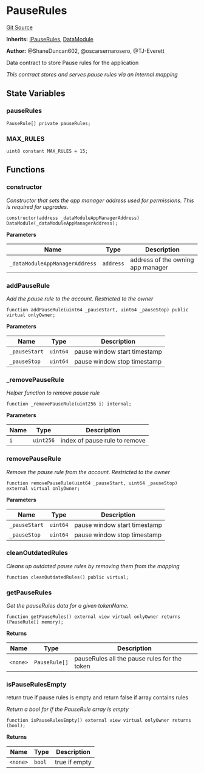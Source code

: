# PauseRules
[Git Source](https://github.com/thrackle-io/tron/blob/f0b9409d0746d035136fce54b3907220cf162a23/src/client/application/data/PauseRules.sol)

**Inherits:**
[IPauseRules](/src/client/application/data/IPauseRules.sol/interface.IPauseRules.md), [DataModule](/src/client/application/data/DataModule.sol/abstract.DataModule.md)

**Author:**
@ShaneDuncan602, @oscarsernarosero, @TJ-Everett

Data contract to store Pause rules for the application

*This contract stores and serves pause rules via an internal mapping*


## State Variables
### pauseRules

```solidity
PauseRule[] private pauseRules;
```


### MAX_RULES

```solidity
uint8 constant MAX_RULES = 15;
```


## Functions
### constructor

*Constructor that sets the app manager address used for permissions. This is required for upgrades.*


```solidity
constructor(address _dataModuleAppManagerAddress) DataModule(_dataModuleAppManagerAddress);
```
**Parameters**

|Name|Type|Description|
|----|----|-----------|
|`_dataModuleAppManagerAddress`|`address`|address of the owning app manager|


### addPauseRule

*Add the pause rule to the account. Restricted to the owner*


```solidity
function addPauseRule(uint64 _pauseStart, uint64 _pauseStop) public virtual onlyOwner;
```
**Parameters**

|Name|Type|Description|
|----|----|-----------|
|`_pauseStart`|`uint64`|pause window start timestamp|
|`_pauseStop`|`uint64`|pause window stop timestamp|


### _removePauseRule

*Helper function to remove pause rule*


```solidity
function _removePauseRule(uint256 i) internal;
```
**Parameters**

|Name|Type|Description|
|----|----|-----------|
|`i`|`uint256`|index of pause rule to remove|


### removePauseRule

*Remove the pause rule from the account. Restricted to the owner*


```solidity
function removePauseRule(uint64 _pauseStart, uint64 _pauseStop) external virtual onlyOwner;
```
**Parameters**

|Name|Type|Description|
|----|----|-----------|
|`_pauseStart`|`uint64`|pause window start timestamp|
|`_pauseStop`|`uint64`|pause window stop timestamp|


### cleanOutdatedRules

*Cleans up outdated pause rules by removing them from the mapping*


```solidity
function cleanOutdatedRules() public virtual;
```

### getPauseRules

*Get the pauseRules data for a given tokenName.*


```solidity
function getPauseRules() external view virtual onlyOwner returns (PauseRule[] memory);
```
**Returns**

|Name|Type|Description|
|----|----|-----------|
|`<none>`|`PauseRule[]`|pauseRules all the pause rules for the token|


### isPauseRulesEmpty

return true if pause rules is empty and return false if array contains rules

*Return a bool for if the PauseRule array is empty*


```solidity
function isPauseRulesEmpty() external view virtual onlyOwner returns (bool);
```
**Returns**

|Name|Type|Description|
|----|----|-----------|
|`<none>`|`bool`|true if empty|



